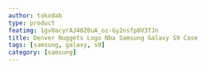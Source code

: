 ```yaml
---
author: tokodab
type: product
featimg: 1gvOacyrAJ40Z0uA_oz-Gy2nsfp8V3TJn
title: Denver Nuggets Logo Nba Samsung Galaxy S9 Case
tags: [samsung, galaxy, s9]
category: [samsung]
---
```

